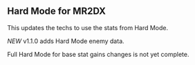 ﻿## Hard Mode for MR2DX

This updates the techs to use the stats from Hard Mode.

*NEW* v1.1.0 adds Hard Mode enemy data.

Full Hard Mode for base stat gains changes is not yet complete.
